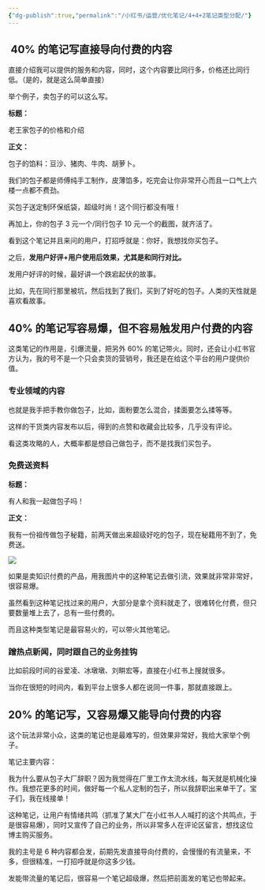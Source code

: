 ```yaml
---
{"dg-publish":true,"permalink":"/小红书/运营/优化笔记/4+4+2笔记类型分配/"}
---
```




##  40% 的笔记写直接导向付费的内容

直接介绍我可以提供的服务和内容，同时，这个内容要比同行多，价格还比同行低。（是的，就是这么简单直接）

举个例子，卖包子的可以这么写。

**标题：** 

老王家包子的价格和介绍

**正文：** 

包子的馅料：豆沙、猪肉、牛肉、胡萝卜。

我们的包子都是师傅纯手工制作，皮薄馅多，吃完会让你非常开心而且一口气上六楼一点都不费劲。

买包子送定制环保纸袋，超级时尚！这个同行都没有哦！

再加上，你的包子 3 元一个/同行包子 10 元一个的截图，就齐活了。

看到这个笔记并且来问的用户，打招呼就是：你好，我想找你买包子。

之后，**发用户好评+用户使用后效果，尤其是和同行对比。** 

发用户好评的时候，最好讲一个跌宕起伏的故事。

比如，先在同行那里被坑，然后找到了我们，买到了好吃的包子。人类的天性就是喜欢看故事。

##  40% 的笔记写容易爆，但不容易触发用户付费的内容

这类笔记的作用是，引爆流量，把另外 60% 的笔记带火。同时，还会让小红书官方认为，我的号不是一个只会卖货的营销号，我还是在给这个平台的用户提供价值。

### 专业领域的内容

也就是我手把手教你做包子，比如，面粉要怎么混合，揉面要怎么揉等等。

这样的干货类内容发布以后，得到的点赞和收藏会比较多，几乎没有评论。

看这类攻略的人，大概率都是想自己做包子，而不是找我们买包子。

### 免费送资料

**标题：** 

有人和我一起做包子吗！

**正文：** 

我有一份祖传做包子秘籍，前两天做出来超级好吃的包子，现在秘籍用不到了，免费送。

![](https://mmbiz.qpic.cn/mmbiz_png/XSU5z0gK184JD8BpQ8J6F8UK7Br2F0CCJnXtOJRohbXFBH9Yya5JQrHh9O5Yj9rEibGicIrU2yG4UtNZiaMJ9Kvibg/640?wx_fmt=png)

如果是卖知识付费的产品，用我图片中的这种笔记去做引流，效果就非常非常好，很容易爆。

虽然看到这种笔记找过来的用户，大部分是拿个资料就走了，很难转化付费，但只要数量堆上去了，总有一些付费的。

而且这种类型笔记是最容易火的，可以带火其他笔记。

### 蹭热点新闻，同时跟自己的业务挂钩

比如前段时间的谷爱凌、冰墩墩、刘畊宏等，直接在小红书上搜就很多。

当你在很短的时间内，看到平台上很多人都在说同一件事，那就直接跟上。

## 20% 的笔记写，又容易爆又能导向付费的内容

这个玩法非常小众，这类的笔记也是最难写的，但效果非常好，我给大家举个例子。

笔记主要内容：

我为什么要从包子大厂辞职？因为我觉得在厂里工作太流水线，每天就是机械化操作。我想花更多的时间，做好每一个私人定制的包子，所以我辞职出来单干了。宝子们，我在线接单！

这种笔记，让用户有情绪共鸣（抓准了某大厂在小红书人人喊打的这个共鸣点，于是很容易爆），同时又宣传了自己的业务，所以非常多人在评论区留言，想找这位博主购买服务。

我的主号是 6 种内容都会发，前期先发直接导向付费的，会慢慢的有流量来，不多，但很精准，一打招呼就是你这多少钱。

发能带流量的笔记后，很容易一个笔记超级爆，然后把前面发的笔记也带起来。